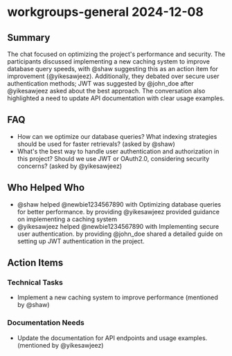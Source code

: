 # workgroups-general 2024-12-08

## Summary

The chat focused on optimizing the project's performance and security. The participants discussed implementing a new caching system to improve database query speeds, with @shaw suggesting this as an action item for improvement (@yikesawjeez). Additionally, they debated over secure user authentication methods; JWT was suggested by @john_doe after @yikesawjeez asked about the best approach. The conversation also highlighted a need to update API documentation with clear usage examples.

## FAQ

- How can we optimize our database queries? What indexing strategies should be used for faster retrievals? (asked by @shaw)
- What's the best way to handle user authentication and authorization in this project? Should we use JWT or OAuth2.0, considering security concerns? (asked by @yikesawjeez)

## Who Helped Who

- @shaw helped @newbie1234567890 with Optimizing database queries for better performance. by providing @yikesawjeez provided guidance on implementing a caching system
- @yikesawjeez helped @newbie1234567890 with Implementing secure user authentication. by providing @john_doe shared a detailed guide on setting up JWT authentication in the project.

## Action Items

### Technical Tasks

- Implement a new caching system to improve performance (mentioned by @shaw)

### Documentation Needs

- Update the documentation for API endpoints and usage examples. (mentioned by @yikesawjeez)

